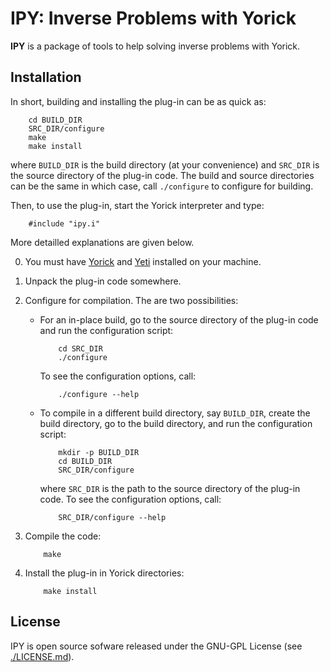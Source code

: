 IPY: Inverse Problems with Yorick
=================================

**IPY** is a package of tools to help solving inverse problems with Yorick.


Installation
------------

In short, building and installing the plug-in can be as quick as:
```
    cd BUILD_DIR
    SRC_DIR/configure
    make
    make install
```
where `BUILD_DIR` is the build directory (at your convenience) and `SRC_DIR` is
the source directory of the plug-in code.  The build and source directories
can be the same in which case, call `./configure` to configure for building.

Then, to use the plug-in, start the Yorick interpreter and type:
```
    #include "ipy.i"
```
More detailled explanations are given below.

0. You must have [Yorick](http://yorick.github.com/) and
   [Yeti](https://github.com/emmt/Yeti) installed on your machine.

1. Unpack the plug-in code somewhere.

2. Configure for compilation.  The are two possibilities:

   * For an in-place build, go to the source directory of the plug-in code
     and run the configuration script:
     ```
         cd SRC_DIR
         ./configure
     ```
     To see the configuration options, call:
     ```
         ./configure --help
     ```

   * To compile in a different build directory, say `BUILD_DIR`, create the
     build directory, go to the build directory, and run the configuration
     script:
     ```
         mkdir -p BUILD_DIR
         cd BUILD_DIR
         SRC_DIR/configure
     ```
     where `SRC_DIR` is the path to the source directory of the plug-in code.
     To see the configuration options, call:
     ```
         SRC_DIR/configure --help
     ```

3. Compile the code:
   ```
       make
   ```

4. Install the plug-in in Yorick directories:
   ```
       make install
   ```

License
-------

IPY is open source sofware released under the GNU-GPL License
(see [./LICENSE.md](./LICENSE.md)).

